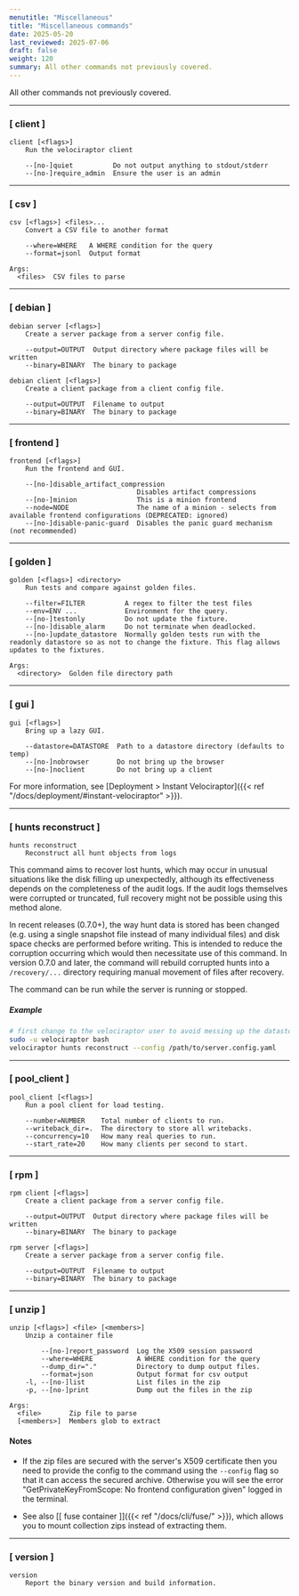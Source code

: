```yaml
---
menutitle: "Miscellaneous"
title: "Miscellaneous commands"
date: 2025-05-20
last_reviewed: 2025-07-06
draft: false
weight: 120
summary: All other commands not previously covered.
---
```


All other commands not previously covered.

---

### [ client ]

```text
client [<flags>]
    Run the velociraptor client

    --[no-]quiet          Do not output anything to stdout/stderr
    --[no-]require_admin  Ensure the user is an admin
```

---

### [ csv ]

```text
csv [<flags>] <files>...
    Convert a CSV file to another format

    --where=WHERE   A WHERE condition for the query
    --format=jsonl  Output format

Args:
  <files>  CSV files to parse
```

----


### [ debian ]

```text
debian server [<flags>]
    Create a server package from a server config file.

    --output=OUTPUT  Output directory where package files will be written
    --binary=BINARY  The binary to package
```

```text
debian client [<flags>]
    Create a client package from a client config file.

    --output=OUTPUT  Filename to output
    --binary=BINARY  The binary to package
```

----

### [ frontend ]

```text
frontend [<flags>]
    Run the frontend and GUI.

    --[no-]disable_artifact_compression
                                Disables artifact compressions
    --[no-]minion               This is a minion frontend
    --node=NODE                 The name of a minion - selects from available frontend configurations (DEPRECATED: ignored)
    --[no-]disable-panic-guard  Disables the panic guard mechanism (not recommended)
```

----

### [ golden ]

```text
golden [<flags>] <directory>
    Run tests and compare against golden files.

    --filter=FILTER          A regex to filter the test files
    --env=ENV ...            Environment for the query.
    --[no-]testonly          Do not update the fixture.
    --[no-]disable_alarm     Do not terminate when deadlocked.
    --[no-]update_datastore  Normally golden tests run with the readonly datastore so as not to change the fixture. This flag allows updates to the fixtures.

Args:
  <directory>  Golden file directory path
```

----

### [ gui ]


```text
gui [<flags>]
    Bring up a lazy GUI.

    --datastore=DATASTORE  Path to a datastore directory (defaults to temp)
    --[no-]nobrowser       Do not bring up the browser
    --[no-]noclient        Do not bring up a client
```

For more information, see
[Deployment > Instant Velociraptor]({{< ref "/docs/deployment/#instant-velociraptor" >}}).

----

### [ hunts reconstruct ]

```text
hunts reconstruct
    Reconstruct all hunt objects from logs
```

This command aims to recover lost hunts, which may occur in unusual situations
like the disk filling up unexpectedly, although its effectiveness depends on the
completeness of the audit logs. If the audit logs themselves were corrupted or
truncated, full recovery might not be possible using this method alone.

In recent releases (0.7.0+), the way hunt data is stored has been changed (e.g.
using a single snapshot file instead of many individual files) and disk space
checks are performed before writing. This is intended to reduce the corruption
occurring which would then necessitate use of this command. In version 0.7.0 and
later, the command will rebuild corrupted hunts into a `/recovery/...` directory
requiring manual movement of files after recovery.

The command can be run while the server is running or stopped.

##### Example

```sh
# first change to the velociraptor user to avoid messing up the datastore's filesystem ACLs
sudo -u velociraptor bash
velociraptor hunts reconstruct --config /path/to/server.config.yaml
```

----

### [ pool_client ]

```text
pool_client [<flags>]
    Run a pool client for load testing.

    --number=NUMBER    Total number of clients to run.
    --writeback_dir=.  The directory to store all writebacks.
    --concurrency=10   How many real queries to run.
    --start_rate=20    How many clients per second to start.
```

----

### [ rpm ]

```text
rpm client [<flags>]
    Create a client package from a server config file.

    --output=OUTPUT  Output directory where package files will be written
    --binary=BINARY  The binary to package
```

```text
rpm server [<flags>]
    Create a server package from a server config file.

    --output=OUTPUT  Filename to output
    --binary=BINARY  The binary to package
```

----

### [ unzip ]

```text
unzip [<flags>] <file> [<members>]
    Unzip a container file

        --[no-]report_password  Log the X509 session password
        --where=WHERE           A WHERE condition for the query
        --dump_dir="."          Directory to dump output files.
        --format=json           Output format for csv output
    -l, --[no-]list             List files in the zip
    -p, --[no-]print            Dump out the files in the zip

Args:
  <file>       Zip file to parse
  [<members>]  Members glob to extract
```

#### Notes

- If the zip files are secured with the server's X509 certificate then you need
  to provide the config to the command using the `--config` flag so that it can
  access the secured archive. Otherwise you will see the error
  "GetPrivateKeyFromScope: No frontend configuration given" logged in the
  terminal.

- See also [[ fuse container ]]({{< ref "/docs/cli/fuse/" >}}), which
  allows you to mount collection zips instead of extracting them.

----

### [ version ]

```text
version
    Report the binary version and build information.
```
